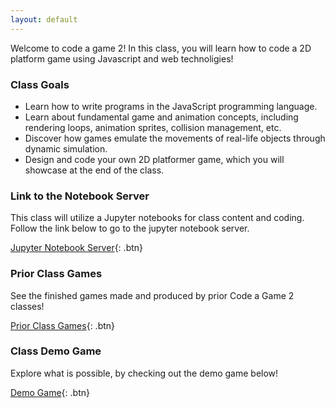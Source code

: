 ```yaml
---
layout: default
---
```


Welcome to code a game 2! In this class, you will learn how to code a 2D platform game using Javascript and web technoligies!

### Class Goals

 - Learn how to write programs in the JavaScript programming language.
 - Learn about fundamental game and animation concepts, including rendering loops, animation sprites, collision management, etc.
 - Discover how games emulate the movements of real-life objects through dynamic simulation.
 - Design and code your own 2D platformer game, which you will showcase at the end of the class.

### Link to the Notebook Server

This class will utilize a Jupyter notebooks for class content and coding. Follow the link below to go to the jupyter notebook server.

[Jupyter Notebook Server](https://notebook.codeagame2.net/hub/user-redirect/git-pull?repo=https%3A%2F%2Fgithub.com%2Fisaacrobinson2000%2FCodeAGame2Notebooks&urlpath=tree%2FCodeAGame2Notebooks%2F&branch=main){: .btn}

### Prior Class Games 

See the finished games made and produced by prior Code a Game 2 classes!

[Prior Class Games](games/gamelist.html){: .btn}

### Class Demo Game

Explore what is possible, by checking out the demo game below!

[Demo Game](games/demo/demo.html){: .btn}